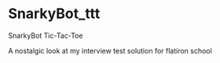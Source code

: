 # SnarkyBot_ttt
SnarkyBot Tic-Tac-Toe

A nostalgic look at my interview test solution for flatiron school
